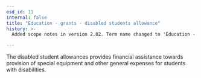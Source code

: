 ```yaml
---
esd_id: 11
internal: false
title: "Education - grants - disabled students allowance"
history: >-
  Added scope notes in version 2.02. Term name changed to 'Education - grants - disabled students allowance' in version 3.00.

---
```


The disabled student allowances provides financial assistance towards provision of special equipment and other general expenses for students with disabilities.

